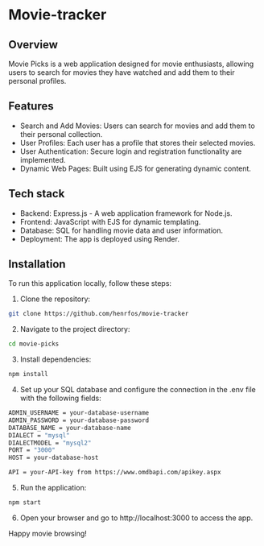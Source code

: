 # Movie-tracker

## Overview
Movie Picks is a web application designed for movie enthusiasts, allowing users to search for movies they have watched and add them to their personal profiles.

## Features

* Search and Add Movies: Users can search for movies and add them to their personal collection.
* User Profiles: Each user has a profile that stores their selected movies.
* User Authentication: Secure login and registration functionality are implemented.
* Dynamic Web Pages: Built using EJS for generating dynamic content.

## Tech stack

* Backend: Express.js - A web application framework for Node.js.
* Frontend: JavaScript with EJS for dynamic templating.
* Database: SQL for handling movie data and user information.
* Deployment: The app is deployed using Render.

## Installation
To run this application locally, follow these steps:
1. Clone the repository:
```bash
git clone https://github.com/henrfos/movie-tracker
```
2. Navigate to the project directory:
```bash
cd movie-picks
```
3. Install dependencies:
```bash
npm install
```
4. Set up your SQL database and configure the connection in the .env file with the following fields:
```bash
ADMIN_USERNAME = your-database-username
ADMIN_PASSWORD = your-database-password
DATABASE_NAME = your-database-name
DIALECT = "mysql"
DIALECTMODEL = "mysql2"
PORT = "3000"
HOST = your-database-host

API = your-API-key from https://www.omdbapi.com/apikey.aspx
```
5. Run the application:
```bash
npm start
```
6. Open your browser and go to http://localhost:3000 to access the app.


Happy movie browsing!
